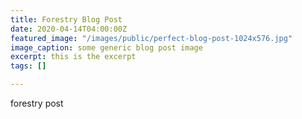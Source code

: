 ```yaml
---
title: Forestry Blog Post
date: 2020-04-14T04:00:00Z
featured_image: "/images/public/perfect-blog-post-1024x576.jpg"
image_caption: some generic blog post image
excerpt: this is the excerpt
tags: []

---
```

forestry post